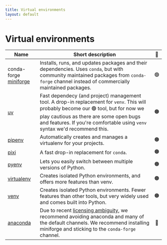 ```yaml
---
title: Virtual environments
layout: default
---
```


# Virtual environments

| Name                    | Short description                                                                                                                                                                                                                                            | 🚦  |
| ----------------------- | ------------------------------------------------------------------------------------------------------------------------------------------------------------------------------------------------------------------------------------------------------------ | :-: |
| conda-forge [miniforge] | Installs, runs, and updates packages and their dependencies. Uses `conda`, but with community maintained packages from `conda-forge` channel instead of commercially maintained packages.                                                                    | 🟢  |
| [uv]                    | Fast dependecy (and project) management tool. A drop-in replacement for `venv`. This will probably become our 🟢 tool, but for now we play cautious as there are some open bugs and features. If you're comfortable using `venv` syntax we'd recommend this. | 🟠  |
| [pipenv]                | Automatically creates and manages a virtualenv for your projects.                                                                                                                                                                                            | 🟠  |
| [pixi]                  | A fast drop-in replacement for `conda`.                                                                                                                                                                                                                      | 🟠  |
| [pyenv]                 | Lets you easily switch between multiple versions of Python.                                                                                                                                                                                                  | 🟠  |
| [virtualenv]            | Creates isolated Python environments, and offers more features than venv.                                                                                                                                                                                    | 🟠  |
| [venv]                  | Creates isolated Python environments. Fewer features than other tools, but very widely used and comes built into Python.                                                                                                                                     | 🟠  |
| [anaconda]              | Due to recent [licensing ambiguity][anaconda-problems], we recommend avoiding anaconda and many of the default channels. We recommend installing miniforge and sticking to the `conda-forge` channel.                                                        | 🔴  |

<!-- links here for a more readable table -->

[miniforge]: https://conda-forge.org/download/
[uv]: https://docs.astral.sh/uv/getting-started/installation/
[pixi]: https://pixi.sh/latest/#installation
[pipenv]: https://pipenv.pypa.io/en/latest/
[pyenv]: https://github.com/pyenv/pyenv
[virtualenv]: https://virtualenv.pypa.io/en/latest/
[anaconda]: https://www.anaconda.com/
[anaconda-problems]: https://www.theregister.com/2024/08/08/anaconda_puts_the_squeeze_on/
[venv]: https://docs.python.org/3/library/venv.html
